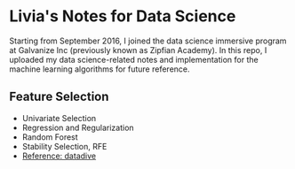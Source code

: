 # Livia's Notes for Data Science
Starting from September 2016, I joined the data science immersive program at Galvanize Inc 
(previously known as Zipfian Academy). In this repo, I uploaded my data science-related notes 
and implementation for the machine learning algorithms for future reference.


## Feature Selection
- Univariate Selection
- Regression and Regularization
- Random Forest
- Stability Selection, RFE
- [Reference: datadive](http://blog.datadive.net/category/feature-selection/)

